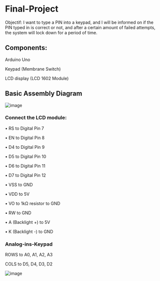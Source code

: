 # Final-Project
Objectif: I want to type a PIN into a keypad, and I will be informed on if the PIN typed in is correct or not, and after a certain amount of failed attempts, the system will lock down for a period of time.


## Components:
Arduino Uno

Keypad (Membrane Switch)

LCD display (LCD 1602 Module)

## Basic Assembly Diagram

![image](https://github.com/user-attachments/assets/02fbb1ba-434a-4bf1-bad0-2385b1f60566)



### Connect the LCD module:
•	RS to Digital Pin 7

•	EN to Digital Pin 8

•	D4 to Digital Pin 9

•	D5 to Digital Pin 10

•	D6 to Digital Pin 11

•	D7 to Digital Pin 12

•	VSS to GND

•	VDD to 5V

•	VO to 1kΩ resistor to GND

•	RW to GND

•	A (Backlight +) to 5V

•	K (Backlight -) to GND


### Analog-ins-Keypad

ROWS to A0, A1, A2, A3

COLS to D5, D4, D3, D2

![image](https://github.com/user-attachments/assets/528eccf3-1be1-4738-8b87-899a2bf92ea0)
